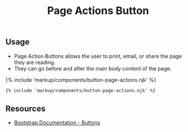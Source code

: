 ﻿---
title: Page Actions Button
summary: Page Actions allow users perform various actions. 
tags: components, buttons
layout: page-guide
eleventyNavigation:
  key: Page Actions Button
  parent: Components
  order: 120
  excerpt: Page Actions allow users perform various actions. 
  img: /img/illustrations/illus-button-page-actions.svg
---

## Usage

- Page Action Buttons allows the user to print, email, or share the page they are reading.
- They can go before and after the main body content of the page.

{% include 'markup/components/button-page-actions.njk' %}

``` html
{% include 'markup/components/button-page-actions.njk' %}
```

## Resources

* <a href="https://getbootstrap.com/docs/5.1/components/buttons/" target="_blank">Bootstrap Documentation - Buttons</a>
